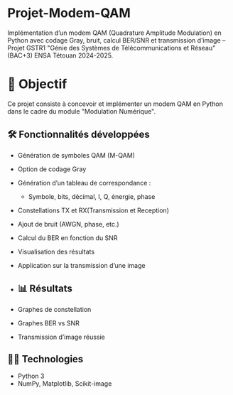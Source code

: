 # Projet-Modem-QAM
Implémentation d’un modem QAM (Quadrature Amplitude Modulation) en Python avec codage Gray, bruit, calcul BER/SNR et transmission d’image – Projet GSTR1 "Génie des Systèmes de Télécommunications et Réseau" (BAC+3) ENSA Tétouan 2024-2025.

# 🎯 Objectif
Ce projet consiste à concevoir et implémenter un modem QAM en Python dans le cadre du module "Modulation Numérique".

## 🛠 Fonctionnalités développées
- Génération de symboles QAM (M-QAM)
- Option de codage Gray
- Génération d’un tableau de correspondance :
  - Symbole, bits, décimal, I, Q, énergie, phase
- Constellations TX et RX(Transmission et Reception)
- Ajout de bruit (AWGN, phase, etc.)
- Calcul du BER en fonction du SNR
- Visualisation des résultats
- Application sur la transmission d’une image

- ## 📊 Résultats
- Graphes de constellation
- Graphes BER vs SNR
- Transmission d’image réussie

## 👨‍💻 Technologies
- Python 3
- NumPy, Matplotlib, Scikit-image
